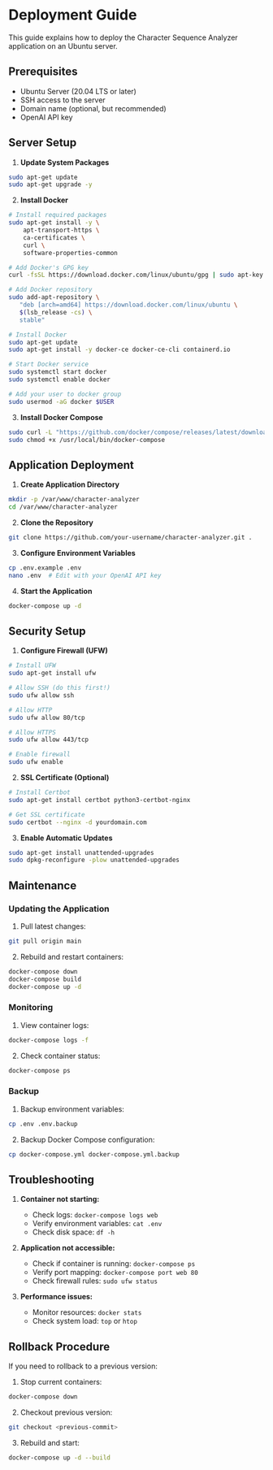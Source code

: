 # Deployment Guide

This guide explains how to deploy the Character Sequence Analyzer application on an Ubuntu server.

## Prerequisites

- Ubuntu Server (20.04 LTS or later)
- SSH access to the server
- Domain name (optional, but recommended)
- OpenAI API key

## Server Setup

1. **Update System Packages**
```bash
sudo apt-get update
sudo apt-get upgrade -y
```

2. **Install Docker**
```bash
# Install required packages
sudo apt-get install -y \
    apt-transport-https \
    ca-certificates \
    curl \
    software-properties-common

# Add Docker's GPG key
curl -fsSL https://download.docker.com/linux/ubuntu/gpg | sudo apt-key add -

# Add Docker repository
sudo add-apt-repository \
   "deb [arch=amd64] https://download.docker.com/linux/ubuntu \
   $(lsb_release -cs) \
   stable"

# Install Docker
sudo apt-get update
sudo apt-get install -y docker-ce docker-ce-cli containerd.io

# Start Docker service
sudo systemctl start docker
sudo systemctl enable docker

# Add your user to docker group
sudo usermod -aG docker $USER
```

3. **Install Docker Compose**
```bash
sudo curl -L "https://github.com/docker/compose/releases/latest/download/docker-compose-$(uname -s)-$(uname -m)" -o /usr/local/bin/docker-compose
sudo chmod +x /usr/local/bin/docker-compose
```

## Application Deployment

1. **Create Application Directory**
```bash
mkdir -p /var/www/character-analyzer
cd /var/www/character-analyzer
```

2. **Clone the Repository**
```bash
git clone https://github.com/your-username/character-analyzer.git .
```

3. **Configure Environment Variables**
```bash
cp .env.example .env
nano .env  # Edit with your OpenAI API key
```

4. **Start the Application**
```bash
docker-compose up -d
```

## Security Setup

1. **Configure Firewall (UFW)**
```bash
# Install UFW
sudo apt-get install ufw

# Allow SSH (do this first!)
sudo ufw allow ssh

# Allow HTTP
sudo ufw allow 80/tcp

# Allow HTTPS
sudo ufw allow 443/tcp

# Enable firewall
sudo ufw enable
```

2. **SSL Certificate (Optional)**
```bash
# Install Certbot
sudo apt-get install certbot python3-certbot-nginx

# Get SSL certificate
sudo certbot --nginx -d yourdomain.com
```

3. **Enable Automatic Updates**
```bash
sudo apt-get install unattended-upgrades
sudo dpkg-reconfigure -plow unattended-upgrades
```

## Maintenance

### Updating the Application

1. Pull latest changes:
```bash
git pull origin main
```

2. Rebuild and restart containers:
```bash
docker-compose down
docker-compose build
docker-compose up -d
```

### Monitoring

1. View container logs:
```bash
docker-compose logs -f
```

2. Check container status:
```bash
docker-compose ps
```

### Backup

1. Backup environment variables:
```bash
cp .env .env.backup
```

2. Backup Docker Compose configuration:
```bash
cp docker-compose.yml docker-compose.yml.backup
```

## Troubleshooting

1. **Container not starting:**
   - Check logs: `docker-compose logs web`
   - Verify environment variables: `cat .env`
   - Check disk space: `df -h`

2. **Application not accessible:**
   - Check if container is running: `docker-compose ps`
   - Verify port mapping: `docker-compose port web 80`
   - Check firewall rules: `sudo ufw status`

3. **Performance issues:**
   - Monitor resources: `docker stats`
   - Check system load: `top` or `htop`

## Rollback Procedure

If you need to rollback to a previous version:

1. Stop current containers:
```bash
docker-compose down
```

2. Checkout previous version:
```bash
git checkout <previous-commit>
```

3. Rebuild and start:
```bash
docker-compose up -d --build
``` 